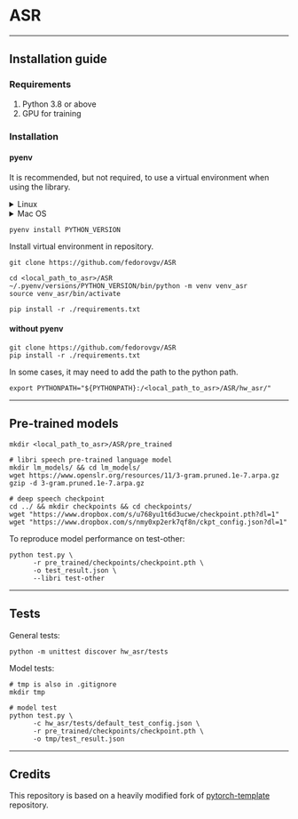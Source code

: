 # ASR

--- 

## Installation guide

### Requirements

1) Python 3.8 or above
2) GPU for training

### Installation

#### pyenv

It is recommended, but not required, to use a 
virtual environment when using the library.

<details><summary>Linux</summary>

```shell
curl -L https://github.com/pyenv/pyenv-installer/raw/master/bin/pyenv-installer | bash
export PATH="$HOME/.pyenv/bin:$PATH"
eval "$(pyenv init -)"
eval "$(pyenv virtualenv-init -)"
```

</details>

<details><summary>Mac OS</summary>

```shell
brew install pyenv
```

</details>

```shell
pyenv install PYTHON_VERSION
```

Install virtual environment in repository.

```shell
git clone https://github.com/fedorovgv/ASR

cd <local_path_to_asr>/ASR
~/.pyenv/versions/PYTHON_VERSION/bin/python -m venv venv_asr
source venv_asr/bin/activate

pip install -r ./requirements.txt
```

#### without pyenv

```shell
git clone https://github.com/fedorovgv/ASR
pip install -r ./requirements.txt
```

In some cases, it may need to add the path to the python path.

```shell
export PYTHONPATH="${PYTHONPATH}:/<local_path_to_asr>/ASR/hw_asr/"
```

--- 

## Pre-trained models

```shell
mkdir <local_path_to_asr>/ASR/pre_trained

# libri speech pre-trained language model
mkdir lm_models/ && cd lm_models/
wget https://www.openslr.org/resources/11/3-gram.pruned.1e-7.arpa.gz
gzip -d 3-gram.pruned.1e-7.arpa.gz

# deep speech checkpoint
cd ../ && mkdir checkpoints && cd checkpoints/
wget "https://www.dropbox.com/s/u768yu1t6d3ucwe/checkpoint.pth?dl=1"
wget "https://www.dropbox.com/s/nmy0xp2erk7qf8n/ckpt_config.json?dl=1"
```

To reproduce model performance on test-other: 

```shell
python test.py \
      -r pre_trained/checkpoints/checkpoint.pth \
      -o test_result.json \
      --libri test-other
```

---

## Tests

General tests:
```shell
python -m unittest discover hw_asr/tests
```

Model tests: 

```shell
# tmp is also in .gitignore
mkdir tmp

# model test
python test.py \
      -c hw_asr/tests/default_test_config.json \
      -r pre_trained/checkpoints/checkpoint.pth \
      -o tmp/test_result.json
```

---

## Credits


This repository is based on a heavily modified fork
of [pytorch-template](https://github.com/victoresque/pytorch-template) repository.
